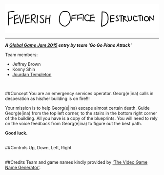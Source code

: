 ![](https://raw.githubusercontent.com/jourdant/feverish-office-destruction/master/art/title.png)
***
**_A [Global Game Jam 2015](http://globalgamejam.org/) entry by team 'Go Go Piano Attack'_**

Team members:

* Jeffrey Brown
* Konny Shin
* [Jourdan Templeton](http://blog.jourdant.me/)

<br/>

##Concept
You are an emergency services operator. Georg(e|ina) calls in desperation as his/her building is on fire!!!

Your mission is to help Georg(e|ina) escape almost certain death. Guide Georg(e|ina) from the top left corner, to the stairs in the bottom right corner of the building. All you have is a copy of the blueprints. You will need to rely on the voice feedback from Georg(e|ina) to figure out the best path.


**Good luck.**
<br/><br/>

##Controls
Up, Down, Left, Right
<br/><br/>

##Credits
Team and game names kindly provided by ['The Video Game Name Generator'](http://videogamena.me/).
